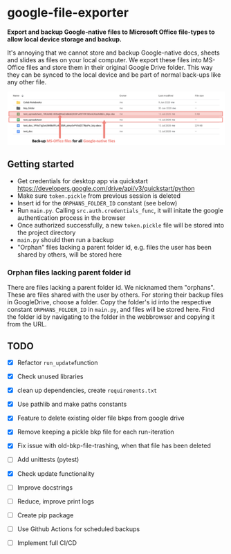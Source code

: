 # google-file-exporter

**Export and backup Google-native files to Microsoft Office file-types to allow 
local device storage and backup.**

It's annoying that we cannot store and backup Google-native docs, sheets and 
slides as files on your local computer. We export these files into MS-Office 
files and store them in their original Google Drive folder. This way they can
be synced to the local device and be part of normal back-ups like any other 
file.

![Screenshot](images/screenshot.png)

## Getting started

- Get credentials for desktop app via quickstart https://developers.google.com/drive/api/v3/quickstart/python
- Make sure `token.pickle` from previous session is deleted
- Insert id for the `ORPHANS_FOLDER_ID` constant (see below)
- Run `main.py`. Calling `src.auth.credentials_func`, it will initate the google authentication process in the browser
- Once authorized successfully, a new `token.pickle` file will be stored into the project directory
- `main.py` should then run a backup
- "Orphan" files lacking a parent folder id, e.g. files the user has been shared by others, will be stored here

### Orphan files lacking parent folder id

There are files lacking a parent folder id. We nicknamed them "orphans". 
These are files shared with the user by others. For storing their backup files 
in GoogleDrive, choose a folder. Copy the folder's id into the respective 
constant `ORPHANS_FOLDER_ID` in `main.py`, and files will be stored here. Find 
the folder id by navigating to the folder in the webbrowser and copying it from 
the URL. 

## TODO

- [x] Refactor `run_update`function
- [x] Check unused libraries
- [x] clean up dependencies, create `requirements.txt`
- [x] Use pathlib and make paths constants
- [x] Feature to delete existing older file bkps from google drive
- [x] Remove keeping a pickle bkp file for each run-iteration
- [x] Fix issue with old-bkp-file-trashing, when that file has been deleted
- [ ] Add unittests (pytest)
- [x] Check update functionality 
- [ ] Improve docstrings
- [ ] Reduce, improve print logs
- [ ] Create pip package
- [ ] Use Github Actions for scheduled backups
- [ ] Implement full CI/CD


